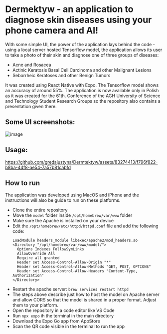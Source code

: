 # Dermektyw - an application to diagnose skin diseases using your phone camera and AI!

With some simple UI, the power of the application lays behind the code - using a local server hosted Tensorflow model, the application allows its user to take a photo of their skin and diagnose one of three groups of diseases:
- Acne and Rosacea
- Actinic Keratosis Basal Cell Carcinoma and other Malignant Lesions
- Seborrheic Keratoses and other Benign Tumors

It was created using React Native with Expo. The Tensorflow model shows an accuracy of around 55%. The application is now available only in Polish as it was created for the 61th. Conference of the AGH University of Science and Technology Student Research Groups so the repository also contains a presentation given there.

## Some UI screenshots:
![image](https://github.com/gredajustyna/Dermtektyw/assets/83274413/e58e5fd5-baeb-4260-9555-15386e9c104c)

## Usage:

https://github.com/gredajustyna/Dermtektyw/assets/83274413/f796f822-b8ba-44f8-ae54-7a57b81cabfd

## How to run
The application was developed using MacOS and iPhone and the instructions will also be guide to run on these platforms. 
- Clone the entire repository
- Move the `model` folder inside `/opt/homebrew/var/www` folder
- Make sure the Apache is installed on your device
- Edit the `/opt/homebrew/etc/httpd/httpd.conf` file and add the following code:
  ```
  LoadModule headers_module libexec/apache2/mod_headers.so
  <Directory "/opt/homebrew/var/www/model/">
    Options Indexes FollowSymLinks
    AllowOverride All
    Require all granted
    Header set Access-Control-Allow-Origin "*"
    Header set Access-Control-Allow-Methods "GET, POST, OPTIONS"
    Header set Access-Control-Allow-Headers "Content-Type, Authorization"
  </Directory>
  ```
- Restart the apache server: `brew services restart httpd`
- The steps above describe just how to host the model on Apache server and allow CORS so that the model is shared in a proper format. Adjust them to your platform.
- Open the repository in a code editor like VS Code
- Run `npx expo` ih the terminal in the main directory
- Download the Expo Go app from AppStore
- Scan the QR code visible in the terminal to run the app
